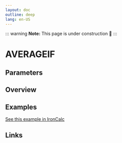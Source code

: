 ```yaml
---
layout: doc
outline: deep
lang: en-US
---
```


::: warning
**Note:** This page is under construction 🚧
:::

# AVERAGEIF

## Parameters

## Overview

## Examples

[See this example in IronCalc](https://app.ironcalc.com/?filename=averageif)

## Links